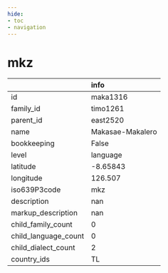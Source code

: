 ```yaml
---
hide:
- toc
- navigation
---
```

# mkz
|                      | info             |
|:---------------------|:-----------------|
| id                   | maka1316         |
| family_id            | timo1261         |
| parent_id            | east2520         |
| name                 | Makasae-Makalero |
| bookkeeping          | False            |
| level                | language         |
| latitude             | -8.65843         |
| longitude            | 126.507          |
| iso639P3code         | mkz              |
| description          | nan              |
| markup_description   | nan              |
| child_family_count   | 0                |
| child_language_count | 0                |
| child_dialect_count  | 2                |
| country_ids          | TL               |